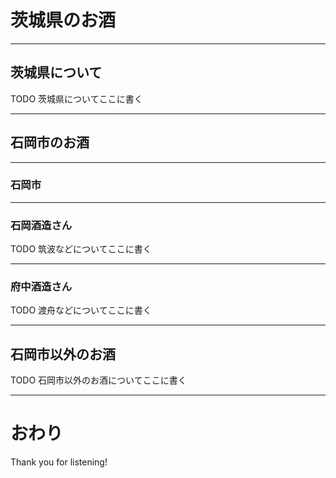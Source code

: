 # 茨城県のお酒


---
## 茨城県について

TODO 茨城県についてここに書く

---
## 石岡市のお酒

---
### 石岡市


---
### 石岡酒造さん

TODO 筑波などについてここに書く

---
### 府中酒造さん

TODO 渡舟などについてここに書く

---
## 石岡市以外のお酒

TODO 石岡市以外のお酒についてここに書く

---
# おわり

Thank you for listening!
